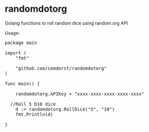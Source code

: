 # randomdotorg
Golang functions to roll random dice using random.org API

Usage:

<pre>
package main

import (
	"fmt"

	"github.com/cemdorst/randomdotorg"
)

func main() {

	randomdotorg.APIKey = "xxxx-xxxx-xxxx-xxxx-xxxx"

  //Roll 5 D10 dice
	d := randomdotorg.RollDice("5", "10")
	fmt.Println(d)

}
</pre>
